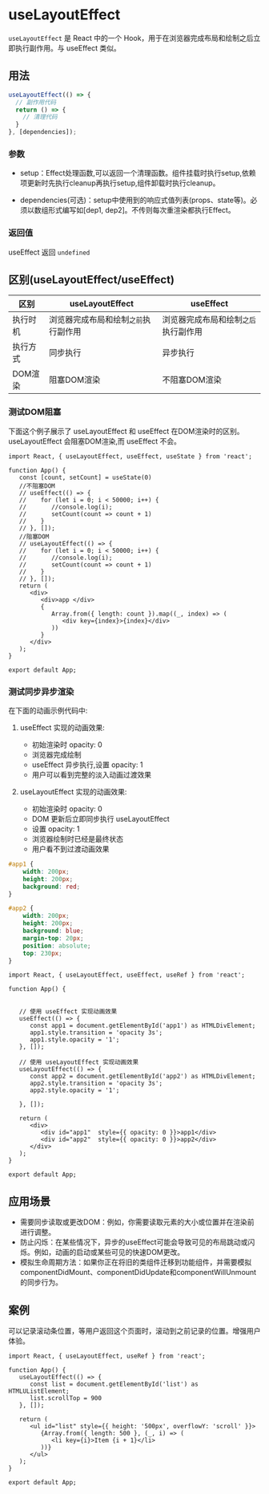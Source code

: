 # useLayoutEffect

`useLayoutEffect` 是 React 中的一个 Hook，用于在浏览器完成布局和绘制之后立即执行副作用。与 useEffect 类似。

## 用法

```jsx
useLayoutEffect(() => {
  // 副作用代码
  return () => {
    // 清理代码
  }
}, [dependencies]);
```

### 参数
- setup：Effect处理函数,可以返回一个清理函数。组件挂载时执行setup,依赖项更新时先执行cleanup再执行setup,组件卸载时执行cleanup。

- dependencies(可选)：setup中使用到的响应式值列表(props、state等)。必须以数组形式编写如[dep1, dep2]。不传则每次重渲染都执行Effect。

### 返回值 
useEffect 返回 `undefined`




## 区别(useLayoutEffect/useEffect)
| 区别 | useLayoutEffect | useEffect |
| --- | --- | --- |
| 执行时机 | 浏览器完成布局和绘制`之前`执行副作用 | 浏览器完成布局和绘制`之后`执行副作用 |
| 执行方式 | 同步执行 | 异步执行 |
| DOM渲染 | 阻塞DOM渲染 | 不阻塞DOM渲染 |

### 测试DOM阻塞

下面这个例子展示了 useLayoutEffect 和 useEffect 在DOM渲染时的区别。useLayoutEffect 会阻塞DOM渲染,而 useEffect 不会。

```tsx
import React, { useLayoutEffect, useEffect, useState } from 'react';

function App() {
   const [count, setCount] = useState(0)
   //不阻塞DOM
   // useEffect(() => {
   //    for (let i = 0; i < 50000; i++) {
   //       //console.log(i);
   //       setCount(count => count + 1)
   //    }
   // }, []);
   //阻塞DOM
   // useLayoutEffect(() => {
   //    for (let i = 0; i < 50000; i++) {
   //       //console.log(i);
   //       setCount(count => count + 1)
   //    }
   // }, []);
   return (
      <div>
         <div>app </div>
         {
            Array.from({ length: count }).map((_, index) => (
               <div key={index}>{index}</div>
            ))
         }
      </div>
   );
}

export default App;
```
### 测试同步异步渲染

在下面的动画示例代码中:

1. useEffect 实现的动画效果:
   - 初始渲染时 opacity: 0
   - 浏览器完成绘制
   - useEffect 异步执行,设置 opacity: 1
   - 用户可以看到完整的淡入动画过渡效果

2. useLayoutEffect 实现的动画效果:
   - 初始渲染时 opacity: 0  
   - DOM 更新后立即同步执行 useLayoutEffect
   - 设置 opacity: 1
   - 浏览器绘制时已经是最终状态
   - 用户看不到过渡动画效果


```css
#app1 {
    width: 200px;
    height: 200px;
    background: red;
}

#app2 {
    width: 200px;
    height: 200px;
    background: blue;
    margin-top: 20px;
    position: absolute;
    top: 230px;
}
```

```tsx
import React, { useLayoutEffect, useEffect, useRef } from 'react';

function App() {


   // 使用 useEffect 实现动画效果
   useEffect(() => {
      const app1 = document.getElementById('app1') as HTMLDivElement;
      app1.style.transition = 'opacity 3s';
      app1.style.opacity = '1';
   }, []);

   // 使用 useLayoutEffect 实现动画效果
   useLayoutEffect(() => {
      const app2 = document.getElementById('app2') as HTMLDivElement;
      app2.style.transition = 'opacity 3s';
      app2.style.opacity = '1';

   }, []);

   return (
      <div>
         <div id="app1"  style={{ opacity: 0 }}>app1</div>
         <div id="app2"  style={{ opacity: 0 }}>app2</div>
      </div>
   );
}

export default App;
```

## 应用场景

- 需要同步读取或更改DOM：例如，你需要读取元素的大小或位置并在渲染前进行调整。
- 防止闪烁：在某些情况下，异步的useEffect可能会导致可见的布局跳动或闪烁。例如，动画的启动或某些可见的快速DOM更改。
- 模拟生命周期方法：如果你正在将旧的类组件迁移到功能组件，并需要模拟 componentDidMount、componentDidUpdate和componentWillUnmount的同步行为。


## 案例

可以记录滚动条位置，等用户返回这个页面时，滚动到之前记录的位置。增强用户体验。

```tsx
import React, { useLayoutEffect, useRef } from 'react';

function App() {
   useLayoutEffect(() => {
      const list = document.getElementById('list') as HTMLUListElement;
      list.scrollTop = 900
   }, []);

   return (
      <ul id="list" style={{ height: '500px', overflowY: 'scroll' }}>
         {Array.from({ length: 500 }, (_, i) => (
            <li key={i}>Item {i + 1}</li>
         ))}
      </ul>
   );
}

export default App;
```